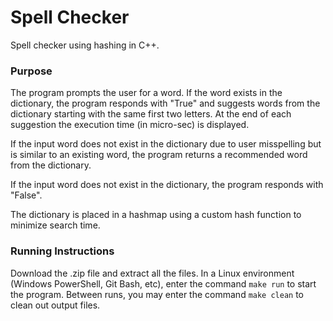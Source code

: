 # Spell Checker
Spell checker using hashing in C++.

### Purpose
The program prompts the user for a word. If the word exists in the dictionary, the program responds with "True" and suggests words from the dictionary starting with the same first two letters. At the end of each suggestion the execution time (in micro-sec) is displayed.

If the input word does not exist in the dictionary due to user misspelling but is similar to an existing word, the program returns a recommended word from the dictionary. 

If the input word does not exist in the dictionary, the program responds with "False".

The dictionary is placed in a hashmap using a custom hash function to minimize search time. 

### Running Instructions
Download the .zip file and extract all the files. In a Linux environment (Windows PowerShell, Git Bash, etc), enter the command `make run` to start the program. 
Between runs, you may enter the command `make clean` to clean out output files.
